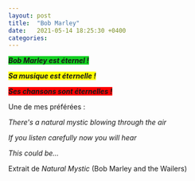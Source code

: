```yaml
---
layout: post
title:  "Bob Marley"
date:   2021-05-14 18:25:30 +0400
categories: 
---
```


<span style="background: #14d022">***Bob Marley est éternel !***</span>

<span style="background: yellow">***Sa musique est éternelle !***</span>

<span style="background: red">***Ses chansons sont éternelles !***</span>


Une de mes préférées :

*There's a natural mystic blowing through the air*

*If you listen carefully now you will hear*

*This could be...*

Extrait de *Natural Mystic* (Bob Marley and the Wailers)